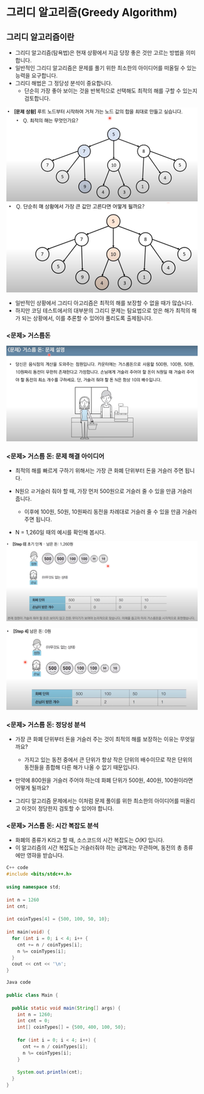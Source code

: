 # 그리디 알고리즘(Greedy Algorithm)

## 그리디 알고리즘이란

- 그리디 알고리즘(탐욕법)은 현재 상황에서 지금 당장 좋은 것만 고르는 방법을 의미합니다.
- 일반적인 그리디 알고리즘은 문제를 풀기 위한 최소한의 아이디어를 떠올릴 수 있는 능력을 요구합니다.
- 그리디 해법은 그 정당성 분석이 중요합니다.
    - 단순히 가장 좋아 보이는 것을 반복적으로 선택해도 최적의 해를 구할 수 있는지 검토합니다.

![img.png](../image/img01.png)
![img.png](../image/img02.png)

- 일반적인 상황에서 그리디 아고리즘은 최적의 해를 보장할 수 없을 때가 많습니다.
- 하지만 코딩 테스트에서의 대부분의 그리디 문제는 탐요법으로 얻은 해가 최적의 해가 되는 상황에서, 이를 추론할 수 있어야 풀리도록 출제됩니다.

### <문제> 거스름돈

![img.png](../image/img03.png)

### <문제> 거스름 돈: 문제 해결 아이디어

- 최적의 해를 빠르게 구하기 위해서는 가장 큰 화폐 단위부터 돈을 거슬러 주면 됩니다.
- N원으 ㄹ거슬러 줘야 할 때, 가장 먼저 500원으로 거슬러 줄 수 있을 만큼 거슬러 줍니다.
    - 이후에 100원, 50원, 10원짜리 동전을 차례대로 거슬러 줄 수 있을 만큼 거슬러 주면 됩니다.

- N = 1,260일 때의 예시를 확인해 봅시다.

![img.png](../image/img04.png)

![img.png](../image/img05.png)

### <문제> 거스름 돈: 정당성 분석

- 가장 큰 화폐 단위부터 돈을 거슬러 주는 것이 최적의 해를 보장하는 이유는 무엇일까요?
    - 가지고 있는 동전 중에서 큰 단위가 항상 작은 단위의 배수이므로 작은 단위의 동전들을 종합해 다른 해가 나올 수 없기 때문입니다.

- 만약에 800원을 거슬러 주어야 하는데 화폐 단위가 500원, 400원, 100원이라면 어떻게 될까요?
- 그리디 알고리즘 문제에서는 이처럼 문제 풀이를 위한 최소한의 아이디어를 떠올리고 이것이 정당한지 검토할 수 있어야 합니다.

### <문제> 거스름 돈: 시간 복잡도 분석

- 화폐의 종류가 K라고 할 때, 소스코드의 시간 복잡도는 *O(K)* 입니다.
- 이 알고리즘의 시간 복잡도는 거슬러줘야 하는 금액과는 무관하며, 동전의 총 종류에만 영햐을 받습니다.

```c++
C++ code
#include <bits/stdc++.h>

using namespace std;

int n = 1260
int cnt;

int coinTypes[4] = {500, 100, 50, 10};

int main(void) {
  for (int i = 0; i < 4; i++ {
    cnt += n / coinTypes[i];
    n %= coinTypes[i];
  }
  cout << cnt << '\n';
}
```

```java
Java code

public class Main {

  public static void main(String[] args) {
    int n = 1260;
    int cnt = 0;
    int[] coinTypes[] = {500, 400, 100, 50};
    
    for (int i = 0; i < 4; i++) {
      cnt += n / coinTypes[i];
      n %= coinTypes[i];
    }
    
    System.out.println(cnt);
  }
}
```

